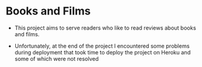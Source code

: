 # Books and Films 

- This project aims to serve readers who like to read reviews about books and films.

- Unfortunately, at the end of the project I encountered some problems during deployment that took time to deploy the project on Heroku and some of which were not resolved

